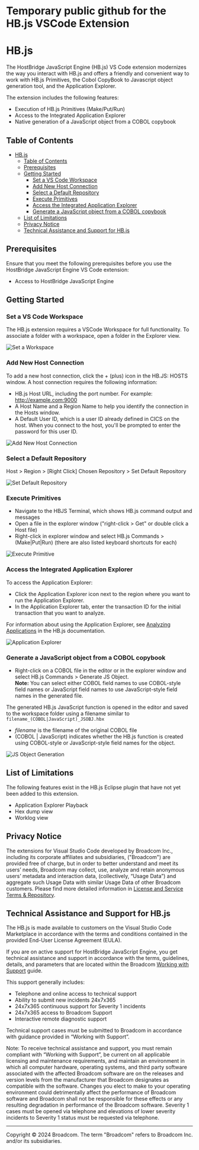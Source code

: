 # Temporary public github for the HB.js VSCode Extension

# HB.js

<!-- We can generalize this overview as more functionality is added -->
The HostBridge JavaScript Engine (HB.js) VS Code extension modernizes the way you interact with HB.js and offers a friendly and convenient way to work with HB.js Primitives, the Cobol CopyBook to Javascript object generation tool, and the Application Explorer. 

The extension includes the following features:

- Execution of HB.js Primitives (Make/Put/Run)
- Access to the Integrated Application Explorer
- Native generation of a JavaScript object from a COBOL copybook 

## Table of Contents

- [HB.js](#hbjs)
  - [Table of Contents](#table-of-contents)
  - [Prerequisites](#prerequisites)
  - [Getting Started](#getting-started)
    - [Set a VS Code Workspace](#set-a-vs-code-workspace)
    - [Add New Host Connection](#add-new-host-connection)
    - [Select a Default Repository](#select-a-default-repository)
    - [Execute Primitives](#execute-primitives)
    - [Access the Integrated Application Explorer](#access-the-integrated-application-explorer)
    - [Generate a JavaScript object from a COBOL copybook](#generate-a-javascript-object-from-a-cobol-copybook)
  - [List of Limitations](#list-of-limitations)
  - [Privacy Notice](#privacy-notice)
  - [Technical Assistance and Support for HB.js](#technical-assistance-and-support-for-hbjs)


## Prerequisites

Ensure that you meet the following prerequisites before you use the HostBridge JavaScript Engine VS Code extension:

- Access to HostBridge JavaScript Engine


## Getting Started

### Set a VS Code Workspace
The HB.js extension requires a VSCode Workspace for full functionality. To associate a folder with a workspace, open a folder in the Explorer view.

![Set a Workspace](https://bdartlon.github.io/gifs/setWorkspace.gif)

### Add New Host Connection 
To add a new host connection, click the + (plus) icon in the HB.JS: HOSTS window. A host connection requires the following information:
- HB.js Host URL, including the port number. For example: http://example.com:9000
- A Host Name and a Region Name to help you identify the connection in the Hosts window.
- A Default User ID, which is a user ID already defined in CICS on the host. When you connect to the host, you'll be prompted to enter the password for this user ID.

![Add New Host Connection](https://bdartlon.github.io/gifs/AddNewHost.gif)

### Select a Default Repository
Host > Region > [Right Click] Chosen Repository > Set Default Repository

![Set Default Repository](https://bdartlon.github.io/gifs/setDefautRepo.gif)

### Execute Primitives

  - Navigate to the HBJS Terminal, which shows HB.js command output and messages
  - Open a file in the explorer window ("right-click > Get" or double click a Host file)
  - Right-click in explorer window and select HB.js Commands > (Make|Put|Run) (there are also listed keyboard shortcuts for each) 
  
![Execute Primitive](https://bdartlon.github.io/gifs/executePrimitve.gif)

### Access the Integrated Application Explorer

To access the Application Explorer:
  - Click the Application Explorer icon next to the region where you want to run the Application Explorer.
  - In the Application Explorer tab, enter the transaction ID for the initial transaction that you want to analyze.
  
  For information about using the Application Explorer, see [Analyzing Applications](https://techdocs.broadcom.com/us/en/ca-mainframe-software/devops/hostbridge-javascript-engine/8-0/using/introduction-to-application-analysis.html) in the HB.js documentation.
  
![Application Explorer](https://bdartlon.github.io/gifs/appExplorer.gif)

### Generate a JavaScript object from a COBOL copybook

- Right-click on a COBOL file in the editor or in the explorer window and select HB.js Commands > Generate JS Object.  
  **Note:** You can select either COBOL field names to use COBOL-style field names or JavaScript field names to use JavaScript-style field names in the generated file.

The generated HB.js JavaScript function is opened in the editor and saved to the workspace folder using a filename similar to `filename_(COBOL|JavaScript)_JSOBJ.hbx`
- *filename* is the filename of the original COBOL file
- (COBOL | JavaScript) indicates whether the HB.js function is created using COBOL-style or JavaScript-style field names for the object.

![JS Object Generation](https://bdartlon.github.io/gifs/jsObjGen.gif)


## List of Limitations
The following features exist in the HB.js Eclipse plugin that have not yet been added to this extension. 
- Application Explorer Playback 
- Hex dump view 
- Worklog view 

## Privacy Notice

The extensions for Visual Studio Code developed by Broadcom Inc., including its corporate affiliates and subsidiaries, ("Broadcom") are provided free of charge, but in order to better understand and meet its users’ needs, Broadcom may collect, use, analyze and retain anonymous users’ metadata and interaction data, (collectively, “Usage Data”) and aggregate such Usage Data with similar Usage Data of other Broadcom customers. Please find more detailed information in [License and Service Terms & Repository](https://www.broadcom.com/company/legal/licensing).


## Technical Assistance and Support for HB.js

The HB.js is made available to customers on the Visual Studio Code Marketplace in accordance with the terms and conditions contained in the provided End-User License Agreement (EULA).

If you are on active support for HostBridge JavaScript Engine, you get technical assistance and support in accordance with the terms, guidelines, details, and parameters that are located within the Broadcom [Working with Support](https://techdocs.broadcom.com/us/product-content/admin-content/ca-support-policies.html?intcmp=footernav) guide.

This support generally includes:

- Telephone and online access to technical support
- Ability to submit new incidents 24x7x365
- 24x7x365 continuous support for Severity 1 incidents
- 24x7x365 access to Broadcom Support
- Interactive remote diagnostic support

Technical support cases must be submitted to Broadcom in accordance with guidance provided in “Working with Support”.

Note: To receive technical assistance and support, you must remain compliant with “Working with Support”, be current on all applicable licensing and maintenance requirements, and maintain an environment in which all computer hardware, operating systems, and third party software associated with the affected Broadcom software are on the releases and version levels from the manufacturer that Broadcom designates as compatible with the software. Changes you elect to make to your operating environment could detrimentally affect the performance of Broadcom software and Broadcom shall not be responsible for these effects or any resulting degradation in performance of the Broadcom software. Severity 1 cases must be opened via telephone and elevations of lower severity incidents to Severity 1 status must be requested via telephone.

---
Copyright © 2024 Broadcom. The term "Broadcom" refers to Broadcom Inc. and/or its subsidiaries.
